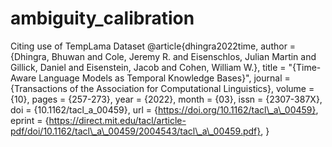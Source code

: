# ambiguity_calibration


Citing use of TempLama Dataset
@article{dhingra2022time,
    author = {Dhingra, Bhuwan and Cole, Jeremy R. and Eisenschlos, Julian Martin and Gillick, Daniel and Eisenstein, Jacob and Cohen, William W.},
    title = "{Time-Aware Language Models as Temporal Knowledge Bases}",
    journal = {Transactions of the Association for Computational Linguistics},
    volume = {10},
    pages = {257-273},
    year = {2022},
    month = {03},
    issn = {2307-387X},
    doi = {10.1162/tacl_a_00459},
    url = {https://doi.org/10.1162/tacl\_a\_00459},
    eprint = {https://direct.mit.edu/tacl/article-pdf/doi/10.1162/tacl\_a\_00459/2004543/tacl\_a\_00459.pdf},
}
